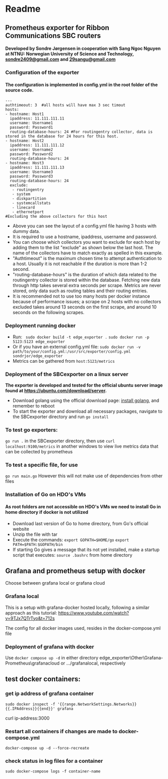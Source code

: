 # Readme
## Prometheus exporter for Ribbon Communications SBC routers
#### Developed by Sondre Jørgensen in cooperation with Sang Ngoc Nguyen at NTNU: Norwegian University of Science and Technology, sondre2409@gmail.com and 29sangu@gmail.com
### Configuration of the exporter
#### The configuration is implemented in config.yml in the root folder of the source code.
```
---
authtimeout: 3  #all hosts will have max 3 sec timout
hosts:
- hostname: Host1
  ipaddress: 11.111.111.11
  username: Username1
  password: Password1
  routing-database-hours: 24 #For routingentry collector, data is stored in the database for 24 hours for this host.
- hostname: Host2
  ipaddress: 11.111.111.12
  username: Username2
  password: Password2
  routing-database-hours: 24
- hostname: Host3
  ipaddress: 11.111.111.13
  username: Username3
  password: Password3
  routing-database-hours: 24
  exclude:
   - routingentry
   - system
   - diskpartition
   - systemcallstats
   - linecard
   - ethernetport
#Excluding the above collectors for this host
```
- Above you can see the layout of a config.yml file having 3 hosts with dummy data.
- It is required to use a hostname, ipaddress, username and password.
- You can choose which collectors you want to exclude for each host by adding them to the list "exclude" as shown below the last host. The name of the collectors have to match exactly as spelled in this example.
- "Authtimeout" is the maximum chosen time to attempt authentication to a host. Usually it is not reachable if the duration is more than 1-2 second.
- "routing-database-hours" is the duration of which data related to the routingentry collector is stored within the database. Fetching new data through http takes several extra seconds per scrape. Metrics are never stored, only data such as routing tables and their routing entries.
- It is recommended not to use too many hosts per docker instance because of performance issues; a scrape on 2 hosts with no collectors excluded takes around 13 seconds on the first scrape, and around 10 seconds on the following scrapes.

### Deployment running docker
- Run:
``` sudo docker build -t edge_exporter .```
``` sudo docker run -p 5123:5123 edge_exporter ```
- Or if you have an external config.yml file:
``` sudo docker run -v path/to/your/config.yml:/usr/src/exporter/config.yml sondrjor/edge_exporter ```
- Metrics can be gathered from ```host:5123/metrics```

### Deployment of the SBCexporter on a linux server
**The exporter is developed and tested for the official ubuntu server image found at https://ubuntu.com/download/server.**
- Download golang using the official download page: [install golang](https://go.dev/doc/install), and remember to reboot
- To start the exporter and download all necessary packages, navigate to the SBCexporter directory and run
``` go install ```
### To test go exporters:
``` go run . ``` in the SBCexporter directory, then use ```curl localhost:9100/metrics``` in another windows to view live metrics data that can be collected by prometheus

### To test a specific file, for use
``` go run main.go ``` However this will not make use of dependencies from other files

### Installation of Go on HDO's VMs
#### As root folders are not accessible on HDO's VMs we need to install Go in home directory if docker is not utilized
- Download last version of Go to home directory, from Go's official website
- Unzip the file with tar
- Execute the commands:
``` export GOPATH=$HOME/go ```
``` export PATH=$PATH:$GOPATH/bin ```
- If starting Go gives a message that its not yet installed, make a startup script that executes:
``` source .bashrc ``` from home directory

## Grafana and prometheus setup with docker
Choose between grafana local or grafana cloud
### Grafana local
This is a setup with grafana-docker hosted locally, following a similar approach as this tutorial:
https://www.youtube.com/watch?v=9TJx7QTrTyo&t=712s

The config for all docker images used, resides in the docker-compose.yml file

### Deployment of grafana with docker
Use
``` docker compose up -d ```
in either directory edge_exporter\Other\Grafana-Prometheus\grafanacloud or .../grafanalocal, respectively

## test docker containers:
### get ip address of grafana container
``` sudo docker inspect -f '{{range.NetworkSettings.Networks}}{{.IPAddress}}{{end}}' grafana ```

curl ip-address:3000

### Restart all containers if changes are made to docker-compose.yml
``` docker-compose up -d --force-recreate ```

### check status in log files for a container
```sudo docker-compose logs -f container-name ```
